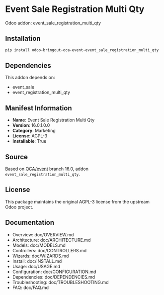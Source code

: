 # Event Sale Registration Multi Qty

Odoo addon: event_sale_registration_multi_qty

## Installation

```bash
pip install odoo-bringout-oca-event-event_sale_registration_multi_qty
```

## Dependencies

This addon depends on:
- event_sale
- event_registration_multi_qty

## Manifest Information

- **Name**: Event Sale Registration Multi Qty
- **Version**: 16.0.1.0.0
- **Category**: Marketing
- **License**: AGPL-3
- **Installable**: True

## Source

Based on [OCA/event](https://github.com/OCA/event) branch 16.0, addon `event_sale_registration_multi_qty`.

## License

This package maintains the original AGPL-3 license from the upstream Odoo project.

## Documentation

- Overview: doc/OVERVIEW.md
- Architecture: doc/ARCHITECTURE.md
- Models: doc/MODELS.md
- Controllers: doc/CONTROLLERS.md
- Wizards: doc/WIZARDS.md
- Install: doc/INSTALL.md
- Usage: doc/USAGE.md
- Configuration: doc/CONFIGURATION.md
- Dependencies: doc/DEPENDENCIES.md
- Troubleshooting: doc/TROUBLESHOOTING.md
- FAQ: doc/FAQ.md
